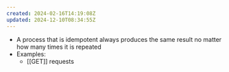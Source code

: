 ```yaml
---
created: 2024-02-16T14:19:08Z
updated: 2024-12-10T08:34:55Z
---
```

- A process that is idempotent always produces the same result no matter how many times it is repeated
- Examples:
	- [[GET]] requests
